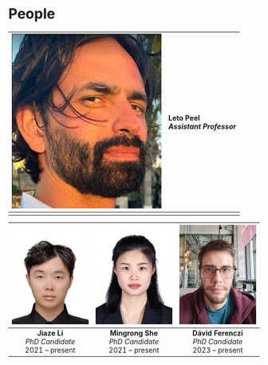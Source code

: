 # People


| ![Leto](img/leto_300.png) | Leto Peel <br />*Assistant Professor* |
|  :--: | :-- |
| |



| ![jiaze](img/jiaze.png)  | ![jiaze](img/mingrong.png)  | ![jiaze](img/david.png)  |
| :--: | :--: | :--: |
| **Jiaze Li** <br />*PhD Candidate*<br />2021 – present | **Mingrong She** <br />*PhD Candidate*<br />2021 – present | **Dávid Ferenczi** <br />*PhD Candidate*<br />2023 – present |



